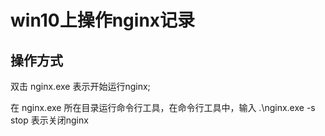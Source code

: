 # win10上操作nginx记录

## 操作方式

双击 nginx.exe 表示开始运行nginx;

在 nginx.exe 所在目录运行命令行工具，在命令行工具中，输入 .\nginx.exe -s stop 表示关闭nginx



